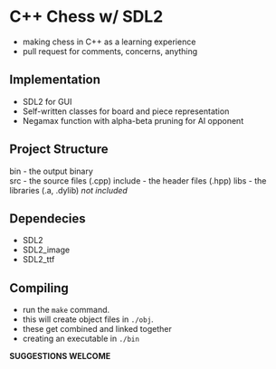 # C++ Chess w/ SDL2

- making chess in C++ as a learning experience
- pull request for comments, concerns, anything

## Implementation

- SDL2 for GUI
- Self-written classes for board and piece representation
- Negamax function with alpha-beta pruning for AI opponent

## Project Structure

bin     - the output binary <br/>
src     - the source files (.cpp)
include - the header files (.hpp)
libs    - the libraries (.a, .dylib) *not included*

## Dependecies
- SDL2
- SDL2_image
- SDL2_ttf

## Compiling
- run the `make` command.
- this will create object files in `./obj`.
- these get combined and linked together 
- creating an executable in `./bin`

**SUGGESTIONS WELCOME**
